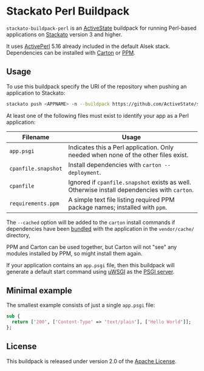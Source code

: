 # Stackato Perl Buildpack

`stackato-buildpack-perl` is an [ActiveState][] buildpack for running
Perl-based applications on [Stackato][] version 3 and higher.

It uses [ActivePerl][] 5.16 already included in the default Alsek
stack. Dependencies can be installed with [Carton][] or [PPM][].

## Usage

To use this buildpack specify the URI of the repository when pushing
an application to Stackato:

```bash
stackato push <APPNAME> -n --buildpack https://github.com/ActiveState/stackato-buildpack-perl.git
```

At least one of the following files must exist to identify your app as
a Perl application:

| Filename            | Usage |
| ------------------- | ----- |
| `app.psgi`          | Indicates this a Perl application. Only needed when none of the other files exist. |
| `cpanfile.snapshot` | Install dependencies with `carton --deployment`. |
| `cpanfile`          |  Ignored if `cpanfile.snapshot` exists as well.  Otherwise install dependencies with `carton`. |
| `requirements.ppm`  |  A simple text file listing required PPM package names; installed with `ppm`. |

The `--cached` option will be added to the `carton` install commands
if dependencies have been [bundled][] with the application in the
`vendor/cache/` directory,

PPM and Carton can be used together, but Carton will not "see" any
modules installed by PPM, so might install them again.

If your application contains an `app.psgi` file, then this buildpack
will generate a default start command using [uWSGI][] as the [PSGI
server][].

## Minimal example

The smallest example consists of just a single `app.psgi` file:

```perl
sub {
  return ['200', ['Content-Type' => 'text/plain'], ['Hello World']];
};
```

## License

This buildpack is released under version 2.0 of the [Apache License][].

[Apache License]: http://www.apache.org/licenses/LICENSE-2.0
[ActivePerl]:     http://www.activestate.com/activeperl
[ActiveState]:    http://www.activestate.com
[bundled]:        https://metacpan.org/pod/Carton#Bundling-modules
[Carton]:         https://metacpan.org/pod/Carton
[Stackato]:       http://www.activestate.com/stackato
[PPM]:            http://code.activestate.com/ppm/
[PSGI server]:    http://plackperl.org/#servers
[uWSGI]:          http://uwsgi-docs.readthedocs.org/en/latest/
